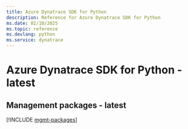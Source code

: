 ```yaml
---
title: Azure Dynatrace SDK for Python
description: Reference for Azure Dynatrace SDK for Python
ms.date: 02/10/2025
ms.topic: reference
ms.devlang: python
ms.service: dynatrace
---
```

# Azure Dynatrace SDK for Python - latest

## Management packages - latest
[!INCLUDE [mgmt-packages](dynatrace-mgmt-index.md)]